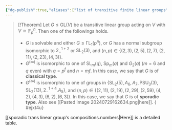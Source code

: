 ```yaml
---
{"dg-publish":true,"aliases":["list of transitive finite linear groups"],"permalink":"/MATH/Cards/Nodes/List of Transitive Finite Linear Groups/","dgPassFrontmatter":true}
---
```



> [!Theorem]
> Let $G\leqslant\mathrm{GL}(V)$ be a transitive linear group acting on $V$ with $V\cong\mathbb{F}_p^n$.
> Then one of the followings holds.
> - $G$ is solvable and either $G\leqslant\mathrm{\Gamma L}_1(p^n)$, or $G$ has a normal subgroup isomorphic to $2^{1+2}_-$ or $\mathrm{SL}_2(3)$, and $(n,p)\in\{(2,3),(2,5),(2,7),(2,11),(2,23),(4,3)\}$.
> - $G^{(\infty)}$ is isomorphic to one of $\mathrm{SL}_m(q)$, $\mathrm{Sp}_{m}(q)$ and $G_2(q)$ ($m=6$ and $q$ even) with $q=p^f$ and $n=mf$. In this case, we say that $G$ is of **classical type**.
> -  $G^{(\infty)}$ is isomorphic to one of groups in $\{\mathrm{SL}_2(5),A_6,A_7,\mathrm{PSU}_3(3),\mathrm{SL}_2(13),2_{-}^{1+4}.A_5\}$, and $(n,p)\in\{(2,11),(2,19),(2,29),(2,59),(4,2),(4,3),(6,2),(6,3)\}$. In this case, we say that $G$ is of **sporadic type**. Also see [[Pasted image 20240729162634.png|here]]. 
{ #ejxt4u}


[[sporadic trans linear group's compositions.numbers|Here]] is a detailed table.

